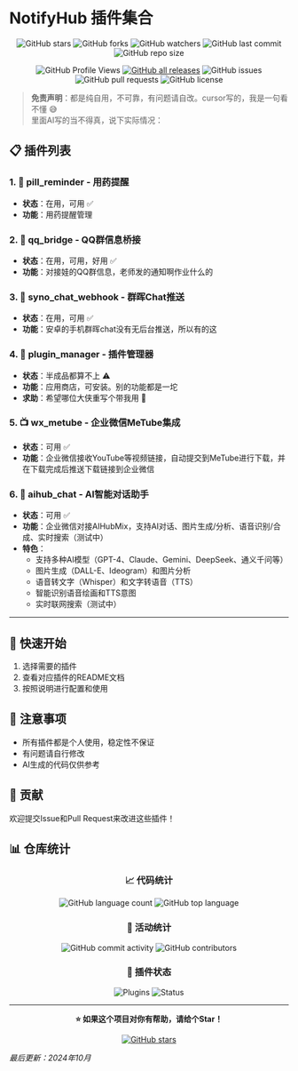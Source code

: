 # NotifyHub 插件集合

<div align="center">

![GitHub stars](https://img.shields.io/github/stars/dysobo/NotifyHub_plugins?style=social)
![GitHub forks](https://img.shields.io/github/forks/dysobo/NotifyHub_plugins?style=social)
![GitHub watchers](https://img.shields.io/github/watchers/dysobo/NotifyHub_plugins?style=social)
![GitHub last commit](https://img.shields.io/github/last-commit/dysobo/NotifyHub_plugins?color=blue)
![GitHub repo size](https://img.shields.io/github/repo-size/dysobo/NotifyHub_plugins?color=green)

![GitHub Profile Views](https://komarev.com/ghpvc/?username=dysobo&repo=NotifyHub_plugins&color=blue&style=flat-square&label=Profile%20Views)
[![GitHub all releases](https://img.shields.io/github/downloads/dysobo/NotifyHub_plugins/total.svg?style=flat-square)](https://github.com/dysobo/NotifyHub_plugins/releases)
![GitHub issues](https://img.shields.io/github/issues/dysobo/NotifyHub_plugins)
![GitHub pull requests](https://img.shields.io/github/issues-pr/dysobo/NotifyHub_plugins)
![GitHub license](https://img.shields.io/github/license/dysobo/NotifyHub_plugins)

</div>

> **免责声明**：都是纯自用，不可靠，有问题请自改。cursor写的，我是一句看不懂 😅  
> 里面AI写的当不得真，说下实际情况：

## 📋 插件列表

### 1. 💊 pill_reminder - 用药提醒
- **状态**：在用，可用 ✅
- **功能**：用药提醒管理

### 2. 💬 qq_bridge - QQ群信息桥接
- **状态**：在用，可用，好用 ✅
- **功能**：对接娃的QQ群信息，老师发的通知啊作业什么的

### 3. 📱 syno_chat_webhook - 群晖Chat推送
- **状态**：在用，可用 ✅
- **功能**：安卓的手机群晖chat没有无后台推送，所以有的这

### 4. 🏪 plugin_manager - 插件管理器
- **状态**：半成品都算不上 ⚠️
- **功能**：应用商店，可安装。别的功能都是一坨
- **求助**：希望哪位大侠重写个带我用 🙏

### 5. 📺 wx_metube - 企业微信MeTube集成
- **状态**：可用 ✅
- **功能**：企业微信接收YouTube等视频链接，自动提交到MeTube进行下载，并在下载完成后推送下载链接到企业微信

### 6. 🤖 aihub_chat - AI智能对话助手
- **状态**：可用 ✅
- **功能**：企业微信对接AIHubMix，支持AI对话、图片生成/分析、语音识别/合成、实时搜索（测试中）
- **特色**：
  - 支持多种AI模型（GPT-4、Claude、Gemini、DeepSeek、通义千问等）
  - 图片生成（DALL-E、Ideogram）和图片分析
  - 语音转文字（Whisper）和文字转语音（TTS）
  - 智能识别语音绘画和TTS意图
  - 实时联网搜索（测试中）

---

## 🚀 快速开始

1. 选择需要的插件
2. 查看对应插件的README文档
3. 按照说明进行配置和使用

## 📝 注意事项

- 所有插件都是个人使用，稳定性不保证
- 有问题请自行修改
- AI生成的代码仅供参考

## 🤝 贡献

欢迎提交Issue和Pull Request来改进这些插件！

## 📊 仓库统计

<div align="center">

### 📈 代码统计
![GitHub language count](https://img.shields.io/github/languages/count/dysobo/NotifyHub_plugins)
![GitHub top language](https://img.shields.io/github/languages/top/dysobo/NotifyHub_plugins)

### 📅 活动统计
![GitHub commit activity](https://img.shields.io/github/commit-activity/m/dysobo/NotifyHub_plugins)
![GitHub contributors](https://img.shields.io/github/contributors/dysobo/NotifyHub_plugins)

### 🔧 插件状态
![Plugins](https://img.shields.io/badge/Plugins-6-blue)
![Status](https://img.shields.io/badge/Status-Active-green)

</div>

---

<div align="center">

**⭐ 如果这个项目对你有帮助，请给个Star！**

[![GitHub stars](https://img.shields.io/github/stars/dysobo/NotifyHub_plugins?style=for-the-badge&logo=github)](https://github.com/dysobo/NotifyHub_plugins/stargazers)

</div>

*最后更新：2024年10月*
